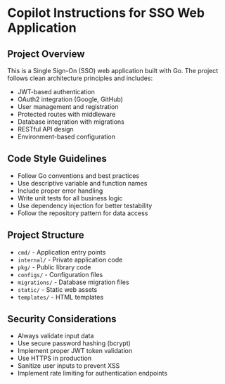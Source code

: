 # Copilot Instructions for SSO Web Application

<!-- Use this file to provide workspace-specific custom instructions to Copilot. For more details, visit https://code.visualstudio.com/docs/copilot/copilot-customization#_use-a-githubcopilotinstructionsmd-file -->

## Project Overview
This is a Single Sign-On (SSO) web application built with Go. The project follows clean architecture principles and includes:

- JWT-based authentication
- OAuth2 integration (Google, GitHub)
- User management and registration
- Protected routes with middleware
- Database integration with migrations
- RESTful API design
- Environment-based configuration

## Code Style Guidelines
- Follow Go conventions and best practices
- Use descriptive variable and function names
- Include proper error handling
- Write unit tests for all business logic
- Use dependency injection for better testability
- Follow the repository pattern for data access

## Project Structure
- `cmd/` - Application entry points
- `internal/` - Private application code
- `pkg/` - Public library code
- `configs/` - Configuration files
- `migrations/` - Database migration files
- `static/` - Static web assets
- `templates/` - HTML templates

## Security Considerations
- Always validate input data
- Use secure password hashing (bcrypt)
- Implement proper JWT token validation
- Use HTTPS in production
- Sanitize user inputs to prevent XSS
- Implement rate limiting for authentication endpoints

